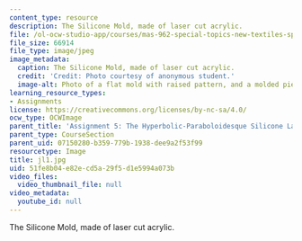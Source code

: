 ```yaml
---
content_type: resource
description: The Silicone Mold, made of laser cut acrylic.
file: /ol-ocw-studio-app/courses/mas-962-special-topics-new-textiles-spring-2010/51fe8b04e82ecd5a29f5d1e5994a073b_jl1.jpg
file_size: 66914
file_type: image/jpeg
image_metadata:
  caption: The Silicone Mold, made of laser cut acrylic.
  credit: 'Credit: Photo courtesy of anonymous student.'
  image-alt: Photo of a flat mold with raised pattern, and a molded piece of silicone.
learning_resource_types:
- Assignments
license: https://creativecommons.org/licenses/by-nc-sa/4.0/
ocw_type: OCWImage
parent_title: 'Assignment 5: The Hyperbolic-Paraboloidesque Silicone Lamp'
parent_type: CourseSection
parent_uid: 07150280-b359-779b-1938-dee9a2f53f99
resourcetype: Image
title: jl1.jpg
uid: 51fe8b04-e82e-cd5a-29f5-d1e5994a073b
video_files:
  video_thumbnail_file: null
video_metadata:
  youtube_id: null
---
```

The Silicone Mold, made of laser cut acrylic.